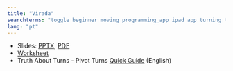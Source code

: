 ```yaml
---
title: "Virada"
searchterms: "toggle beginner moving programming_app ipad app turning tablet pivot spin point android virada"
lang: "pt"
---
```

 <ul>
 <li class="ng-binding">Slides:
 <a href="translations/pt-br/beginner/Turning.pptx">PPTX</a>,
 <a href="translations/pt-br/beginner/Turning.pdf">PDF</a>
 </li>
 <li><a href="translations/pt-br/beginner/Turning.docx">Worksheet</a>
 </li>
 <li>Truth About Turns - Pivot Turns <a href="translations/en-us/guides//PivotTurns.pdf">Quick
 Guide</a> (English)
 </li>
 </ul>
